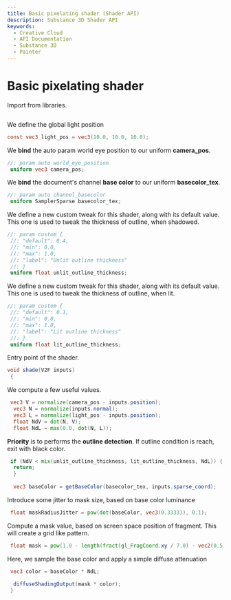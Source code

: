 ```yaml
---
title: Basic pixelating shader (Shader API)
description: Substance 3D Shader API
keywords:
  - Creative Cloud
  - API Documentation
  - Substance 3D
  - Painter
---
```














[ ](#section-0)












[ ](#section-1)

Basic pixelating shader
=======================


Import from libraries.





```glsl

```







[ ](#section-2)

We define the global light position





```glsl
const vec3 light_pos = vec3(10.0, 10.0, 10.0);
```







[ ](#section-3)

We **bind** the auto param world eye position to our uniform **camera_pos**.





```glsl
//: param auto world_eye_position
 uniform vec3 camera_pos;
```







[ ](#section-4)

We **bind** the document's channel **base color** to our uniform **basecolor_tex**.





```glsl
//: param auto channel_basecolor
 uniform SamplerSparse basecolor_tex;
```







[ ](#section-5)

We define a new custom tweak for this shader, along with its default value.
 This one is used to tweak the thickness of outline, when shadowed.





```glsl
//: param custom {
 //: "default": 0.4,
 //: "min": 0.0,
 //: "max": 1.0,
 //: "label": "Unlit outline thickness"
 //: }
 uniform float unlit_outline_thickness;
```







[ ](#section-6)

We define a new custom tweak for this shader, along with its default value.
 This one is used to tweak the thickness of outline, when lit.





```glsl
//: param custom {
 //: "default": 0.1,
 //: "min": 0.0,
 //: "max": 1.0,
 //: "label": "Lit outline thickness"
 //: }
 uniform float lit_outline_thickness;
```







[ ](#section-7)

Entry point of the shader.





```glsl
void shade(V2F inputs)
 {
```







[ ](#section-8)

We compute a few useful values.





```glsl
 vec3 V = normalize(camera_pos - inputs.position);
  vec3 N = normalize(inputs.normal);
  vec3 L = normalize(light_pos - inputs.position);
  float NdV = dot(N, V);
  float NdL = max(0.0, dot(N, L));
```







[ ](#section-9)

**Priority** is to performs the **outline detection**.
 If outline condition is reach, exit with black color.





```glsl
 if (NdV < mix(unlit_outline_thickness, lit_outline_thickness, NdL)) {
  return;
  }
 
  vec3 baseColor = getBaseColor(basecolor_tex, inputs.sparse_coord);
```







[ ](#section-10)

Introduce some jitter to mask size, based on base color luminance





```glsl
 float maskRadiusJitter = pow(dot(baseColor, vec3(0.3333)), 0.1);
```







[ ](#section-11)

Compute a mask value, based on screen space position of fragment.
 This will create a grid like pattern.





```glsl
 float mask = pow(1.0 - length(fract(gl_FragCoord.xy / 7.0) - vec2(0.5)), maskRadiusJitter * 5.0) * 5.0;
```







[ ](#section-12)

Here, we sample the base color and apply a simple diffuse attenuation





```glsl
 vec3 color = baseColor * NdL;
 
  diffuseShadingOutput(mask * color);
 }
 
 
```






